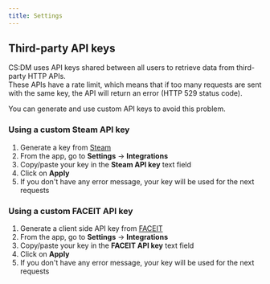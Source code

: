 ```yaml
---
title: Settings
---
```


## Third-party API keys

CS:DM uses API keys shared between all users to retrieve data from third-party HTTP APIs.  
These APIs have a rate limit, which means that if too many requests are sent with the same key, the API will return an error (HTTP 529 status code).

You can generate and use custom API keys to avoid this problem.

### Using a custom Steam API key

1. Generate a key from [Steam](https://steamcommunity.com/dev/apikey)
2. From the app, go to **Settings** -> **Integrations**
3. Copy/paste your key in the **Steam API key** text field
4. Click on **Apply**
5. If you don't have any error message, your key will be used for the next requests

### Using a custom FACEIT API key

1. Generate a client side API key from [FACEIT](https://developers.faceit.com/docs/auth/api-keys)
2. From the app, go to **Settings** -> **Integrations**
3. Copy/paste your key in the **FACEIT API key** text field
4. Click on **Apply**
5. If you don't have any error message, your key will be used for the next requests
